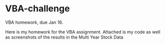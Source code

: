 # VBA-challenge
VBA homework, due Jan 16.

Here is my homework for the VBA assignment. Attached is my code as well as screenshots of the results in the Multi Year Stock Data
